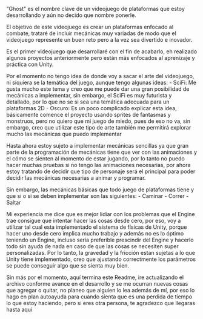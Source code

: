 "Ghost" es el nombre clave de un videojuego de plataformas que estoy desarrollando y aún no decido que nombre ponerle.

El objetivo de este videojuego es crear un plataformas enfocado al combate, trataré de incluir mecánicas muy variadas
de modo que el videojuego represente un buen reto pero a la vez sea divertido e inovador.

Es el primer videojuego que desarrollaré con el fin de acabarlo, eh realizado algunos proyectos anteriormente pero
están más enfocados al aprenizaje y práctica con Unity.

Por el momento no tengo idea de donde voy a sacar el arte del videojuego, ni siquiera se la temática del juego, aunque tengo algunas ideas:
    - SciFi: Me gusta mucho este tema y creo que me puede dar una gran posibilidad de mecánicas a implementar, sin
             embargo, el SciFi es muy futurista y detallado, por lo que no se si sea una temática adecuada para un
             plataformas 2D
    - Oscuro: Es un poco complicado explicar esta idea, básicamente comence el proyecto usando sprites de fantasmas y
              monstruos, pero no quiero que mi juego de miedo, pues de eso no va, sin embargo, creo que utilizar este 
              tipo de arte también me permitirá explorar mucho las mecánicas que puedo implementar

Hasta ahora estoy sujeto a implementar mecánicas sencillas ya que gran parte de la programación de mecánicas tiene 
que ver con las animaciones y el cómo se sienten al momento de estar jugando, por lo tanto no puedo hacer muchas
pruebas si no tengo las animaciones necesarias, por ahora estoy tratando de decidir que tipo de personaje será el
principal para poder decidir las mecánicas necesarias a animar y programar. 

Sin embargo, las mecánicas básicas que todo juego de plataformas tiene y que si o si se deben implementar son las
siguientes:
    - Caminar
    - Correr
    - Saltar

Mi experiencia me dice que es mejor lidiar con los problemas que el Engine trae consigue que intentar hacer las cosas 
desde cero, por eso, voy a utilizar tal cual esta implementado el sistema de físicas de Unity, porque hacer uno desde
cero implica mucho trabajo y además no es lo óptimo teniendo un Engine, incluso sería preferible prescindir del Engine
y hacerlo todo sin ayuda de nada en caso de que las cosas se necesiten super personalizadas. Por lo tanto, la gravedad
y la fricción estan sujetas a lo que Unity tiene implementado, creo que ajustando correctmente los parámetros se puede
conseguir algo que se sienta muy bien.

Sin más por el momento, aquí termina este Readme, ire actualizando el archivo conforme avance en el desarrollo y se me
ocurran nuevas cosas que agregar o quitar, no planeo que alguien lo lea además de mí, por eso lo hago en plan autoayuda
para cuando sienta que es una perdida de tiempo lo que estoy haciendo, pero si eres otra persona, te agradezco que llegaras hasta aquí

